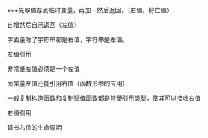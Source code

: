 x++先取值存到临时变量，再加一然后返回。（右值，将亡值）

自增然后自己返回（左值）

字面量除了字符串都是右值，字符串是左值。

左值引用

非常量左值必须是一个左值

而常量左值还能引用右值（函数形参的应用）

一般复制构造函数和复制赋值函数都是常量引用类型，使其可以接收右值

右值引用

延长右值的生命周期
